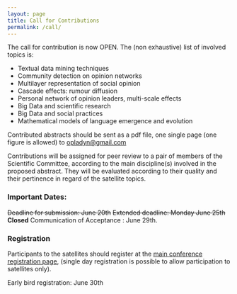 ```yaml
---
layout: page
title: Call for Contributions
permalink: /call/
---
```


The call for contribution is now OPEN. The (non exhaustive) list of involved topics is:

* Textual data mining techniques
* Community detection on opinion networks
* Multilayer representation of social opinion
* Cascade effects: rumour diffusion
* Personal network of opinion leaders, multi-scale effects
* Big Data and scientific research
* Big Data and social practices
* Mathematical models of language emergence and evolution

Contributed abstracts should be sent as a pdf file, one single page (one figure is allowed) to [opladyn@gmail.com](mailto:opladyn@gmail.com)

Contributions will be assigned for peer review to a pair of members of the Scientific Committee, according to the main discipline(s) involved in the proposed abstract. They will be evaluated according to their quality and their pertinence in regard of the satellite topics.

### Important Dates:

~~Deadline for submission: June 20th~~ ~~Extended deadline: Monday June 25th~~ **Closed**
Communication of Acceptance : June 29th.

### Registration

Participants to the satellites should register at the [main conference registration page](https://ccs2018.web.auth.gr/registration), (single day registration is possible to allow participation to satellites only).

Early bird registration: June 30th
